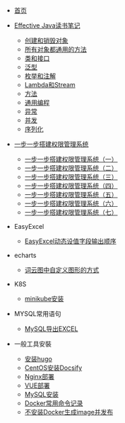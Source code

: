 <!-- docs/_sidebar.md -->

- [首页](/README)

- [Effective Java读书笔记](effectivejava/)
  - [创建和销毁对象](effectivejava/effectivejava1.md)
  - [所有对象都通用的方法](effectivejava/effectivejava2.md)
  - [类和接口](effectivejava/effectivejava3.md)
  - [泛型](effectivejava/effectivejava4.md)
  - [枚举和注解](effectivejava/effectivejava5.md)
  - [Lambda和Stream](effectivejava/effectivejava6.md)
  - [方法](effectivejava/effectivejava7.md)
  - [通用编程](effectivejava/effectivejava8.md)
  - [异常](effectivejava/effectivejava9.md)
  - [并发](effectivejava/effectivejava10.md)
  - [序列化](effectivejava/effectivejava11.md)

    

- [一步一步搭建权限管理系统](upm/)
  - [一步一步搭建权限管理系统（一）](upm/upm.md)
  - [一步一步搭建权限管理系统（二）](upm/upm2.md)
  - [一步一步搭建权限管理系统（三）](upm/upm3.md)
  - [一步一步搭建权限管理系统（四）](upm/upm4.md)
  - [一步一步搭建权限管理系统（五）](upm/upm5.md)
  - [一步一步搭建权限管理系统（六）](upm/upm6.md)
  - [一步一步搭建权限管理系统（七）](upm/upm7.md)
- EasyExcel
  - [EasyExcel动态设值字段输出顺序](easyexcel/easyexcel_order_title.md)
- echarts
  - [词云图中自定义图形的方式](echarts-wordcloud/wordcloud_type.md) 
- K8S
  - [minikube安装](k8s/minikube.md)
  
- MYSQL常用语句
  - [MySQL导出EXCEL](MySQL/mysql2Excel.md)
  
- 一般工具安裝
  - [安装hugo](books/安装hugo.md)
  - [CentOS安装Docsify](books/CentOS安装Docsify.md)
  - [Nginx部署](tools/nginx.md)
  - [VUE部署](tools/vue.md)
  - [MySQL安装](tools/mysql.md)
  - [Docker常用命令记录](tools/docker.md)
  - [不安装Docker生成image并发布](tools/no_docker_make_image.md)


